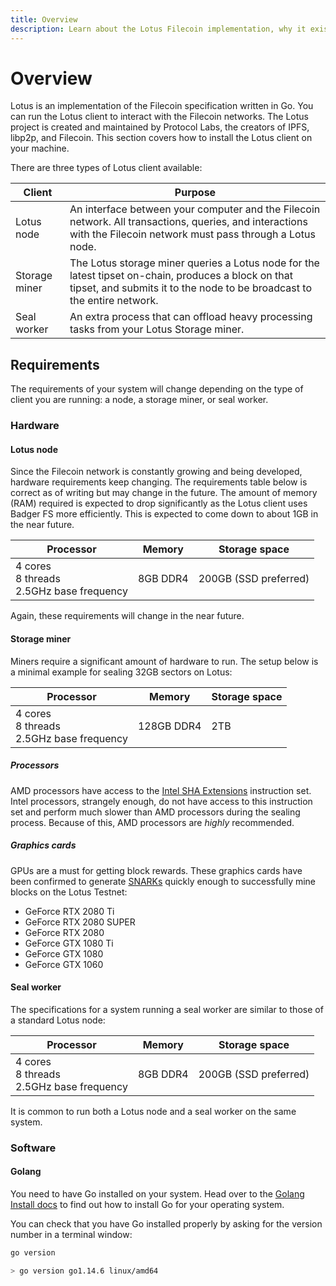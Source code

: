 ```yaml
---
title: Overview
description: Learn about the Lotus Filecoin implementation, why it exists, and how to install it.
---
```


# Overview

Lotus is an implementation of the Filecoin specification written in Go. You can run the Lotus client to interact with the Filecoin networks. The Lotus project is created and maintained by Protocol Labs, the creators of IPFS, libp2p, and Filecoin. This section covers how to install the Lotus client on your machine.

There are three types of Lotus client available:

| Client | Purpose |
| ------------- | ---------- |
| Lotus node | An interface between your computer and the Filecoin network. All transactions, queries, and interactions with the Filecoin network must pass through a Lotus node. |
| Storage miner | The Lotus storage miner queries a Lotus node for the latest tipset on-chain, produces a block on that tipset, and submits it to the node to be broadcast to the entire network. |
| Seal worker | An extra process that can offload heavy processing tasks from your Lotus Storage miner. |

## Requirements

The requirements of your system will change depending on the type of client you are running: a node, a storage miner, or seal worker.

### Hardware

#### Lotus node

Since the Filecoin network is constantly growing and being developed, hardware requirements keep changing. The requirements table below is correct as of writing but may change in the future. The amount of memory (RAM) required is expected to drop significantly as the Lotus client uses Badger FS more efficiently. This is expected to come down to about 1GB in the near future.

| Processor                                      | Memory   | Storage space         |
| ---------------------------------------------- | -------- | --------------------- |
| 4 cores<br>8 threads<br> 2.5GHz base frequency | 8GB DDR4 | 200GB (SSD preferred) |

Again, these requirements will change in the near future.

#### Storage miner

Miners require a significant amount of hardware to run. The setup below is a minimal example for sealing 32GB sectors on Lotus:

| Processor                                      | Memory     | Storage space |
| ---------------------------------------------- | ---------- | ------------- |
| 4 cores<br>8 threads<br> 2.5GHz base frequency | 128GB DDR4 | 2TB           |

##### Processors

AMD processors have access to the [Intel SHA Extensions](https://en.wikipedia.org/wiki/Intel_SHA_extensions) instruction set. Intel processors, strangely enough, do not have access to this instruction set and perform much slower than AMD processors during the sealing process. Because of this, AMD processors are _highly_ recommended.

##### Graphics cards

GPUs are a must for getting block rewards. These graphics cards have been confirmed to generate [SNARKs](https://en.wikipedia.org/wiki/SNARK_(theorem_prover)) quickly enough to successfully mine blocks on the Lotus Testnet:

- GeForce RTX 2080 Ti
- GeForce RTX 2080 SUPER
- GeForce RTX 2080
- GeForce GTX 1080 Ti
- GeForce GTX 1080
- GeForce GTX 1060


#### Seal worker

The specifications for a system running a seal worker are similar to those of a standard Lotus node:

| Processor                                      | Memory   | Storage space         |
| ---------------------------------------------- | -------- | --------------------- |
| 4 cores<br>8 threads<br> 2.5GHz base frequency | 8GB DDR4 | 200GB (SSD preferred) |

It is common to run both a Lotus node and a seal worker on the same system.

### Software

#### Golang

You need to have Go installed on your system. Head over to the [Golang Install docs](https://golang.org/doc/install) to find out how to install Go for your operating system.

You can check that you have Go installed properly by asking for the version number in a terminal window:

```bash
go version

> go version go1.14.6 linux/amd64
```

